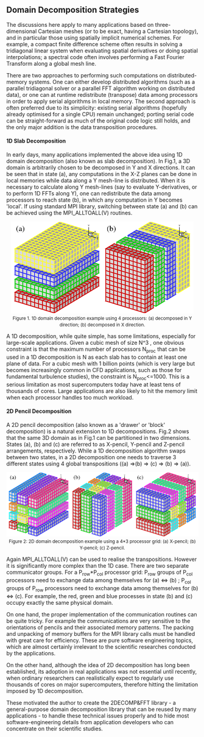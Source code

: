 ## Domain Decomposition Strategies

The discussions here apply to many applications based on three-dimensional Cartesian meshes (or to be exact, having a Cartesian topology), and in particular those using spatially implicit numerical schemes. For example, a compact finite difference scheme often results in solving a tridiagonal linear system when evaluating spatial derivatives or doing spatial interpolations; a spectral code often involves performing a Fast Fourier Transform along a global mesh line.

There are two approaches to performing such computations on distributed-memory systems. One can either develop distributed algorithms (such as a parallel tridiagonal solver or a parallel FFT algorithm working on distributed data), or one can at runtime redistribute (transpose) data among processors in order to apply serial algorithms in local memory. The second approach is often preferred due to its simplicity: existing serial algorithms (hopefully already optimised for a single CPU) remain unchanged; porting serial code can be straight-forward as much of the original code logic still holds, and the only major addition is the data transposition procedures.

#### 1D Slab Decomposition

In early days, many applications implemented the above idea using 1D domain decomposition (also known as slab decomposition). In Fig.1, a 3D domain is arbitrarily chosen to be decomposed in Y and X directions. It can be seen that in state (a), any computations in the X-Z planes can be done in local memories while data along a Y mesh-line is distributed. When it is necessary to calculate along Y mesh-lines (say to evaluate Y-derivatives, or to perform 1D FFTs along Y), one can redistribute the data among processors to reach state (b), in which any computation in Y becomes 'local'. If using standard MPI library, switching between state (a) and (b) can be achieved using the MPI_ALLTOALL(V) routines.

<p align="center">
  <img src="images/1d_decomp.png"><br>
  <span style="font-size:smaller;">Figure 1. 1D domain decomposition example using 4 processors: (a) decomposed in Y direction; (b) decomposed in X direction.</span>
</p>

A 1D decomposition, while quite simple, has some limitations, especially for large-scale applications. Given a cubic mesh of size N^3 , one obvious constraint is that the maximum number of processors N<sub>proc</sub> that can be used in a 1D decomposition is N as each slab has to contain at least one plane of data. For a cubic mesh with 1 billion points (which is very large but becomes increasingly common in CFD applications, such as those for fundamental turbulence studies), the constraint is N<sub>proc</sub><=1000. This is a serious limitation as most supercomputers today have at least tens of thousands of cores. Large applications are also likely to hit the memory limit when each processor handles too much workload.

#### 2D Pencil Decomposition

A 2D pencil decomposition (also known as a 'drawer' or 'block' decomposition) is a natural extension to 1D decompositions. Fig.2 shows that the same 3D domain as in Fig.1 can be partitioned in two dimensions. States (a), (b) and (c) are referred to as X-pencil, Y-pencil and Z-pencil arrangements, respectively. While a 1D decomposition algorithm swaps between two states, in a 2D decomposition one needs to traverse 3 different states using 4 global transpositions ((a) =>(b) => (c) => (b) => (a)).

<p align="center">
  <img src="images/2d_decomp.png"><br>
  <span style="font-size:smaller;">Figure 2: 2D domain decomposition example using a 4*3 processor grid: (a) X-pencil; (b) Y-pencil; (c) Z-pencil.</span>
</p>


Again MPI_ALLTOALL(V) can be used to realise the transpositions. However it is significantly more complex than the 1D case. There are two separate communicator groups. For a P<sub>row</sub>*P<sub>col</sub> processor grid: P<sub>row</sub> groups of P<sub>col</sub> processors need to exchange data among themselves for (a) <=> (b) ; P<sub>col</sub> groups of P<sub>row</sub> processors need to exchange data among themselves for (b) <=> (c). For example, the red, green and blue processes in state (b) and (c) occupy exactly the same physical domain.

On one hand, the proper implementation of the communication routines can be quite tricky. For example the communications are very sensitive to the orientations of pencils and their associated memory patterns. The packing and unpacking of memory buffers for the MPI library calls must be handled with great care for efficiency. These are pure software engineering topics, which are almost certainly irrelevant to the scientific researches conducted by the applications.

On the other hand, although the idea of 2D decomposition has long been established, its adoption in real applications was not essential until recently, when ordinary researchers can realistically expect to regularly use thousands of cores on major supercomputers, therefore hitting the limitation imposed by 1D decomposition.

These motivated the author to create the 2DECOMP&FFT library - a general-purpose domain decomposition library that can be reused by many applications - to handle these technical issues properly and to hide most software-engineering details from application developers who can concentrate on their scientific studies.

